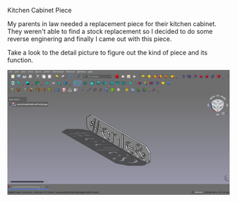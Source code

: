 Kitchen Cabinet Piece

My parents in law needed a replacement piece for their kitchen cabinet. They weren't able to find a stock replacement so I decided to do some reverse enginering and finally I came out with this piece.

Take a look to the detail picture to figure out the kind of piece and its function.

![alt text](https://github.com/Imejpul/3DPrinting/blob/main/16_FuelTankLogoSR/SR250FuelTankLogo.png "FreeCad View")
